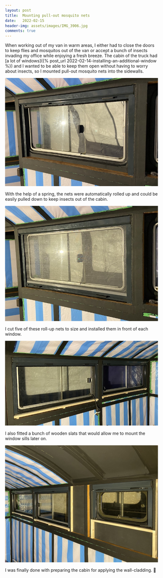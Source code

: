 ```yaml
---
layout: post
title:  Mounting pull-out mosquito nets
date:   2022-02-15
header-img: assets/images/IMG_3906.jpg
comments: true
---
```


When working out of my van in warm areas, I either had to close the doors to keep flies and mosquitos out of the van or accept a bunch of insects invading my office while enjoying a fresh breeze. The cabin of the truck had [a lot of windows]({% post_url 2022-02-14-installing-an-additional-window %}) and I wanted to be able to keep them open without having to worry about insects, so I mounted pull-out mosquito nets into the sidewalls.

![rolled-up mosquito net](/assets/images/IMG_3713.jpg)

With the help of a spring, the nets were automatically rolled up and could be easily pulled down to keep insects out of the cabin.

![pulled-out mosquito net](/assets/images/IMG_3710.jpg)

I cut five of these roll-up nets to size and installed them in front of each window.

![Wooden slats below the windows on the right side](/assets/images/IMG_3907.jpg)

I also fitted a bunch of wooden slats that would allow me to mount the window sills later on. 

![Wooden slats below the windows on the left side](/assets/images/IMG_3906.jpg)

I was finally done with preparing the cabin for applying the wall-cladding. :tada: